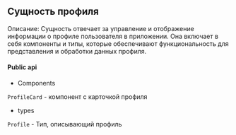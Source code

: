 ## Сущность профиля

Описание:
Сущность отвечает за управление и отображение информации о профиле пользователя в приложении. Она включает в себя компоненты и типы, которые обеспечивают функциональность для представления и обработки данных профиля.

#### Public api

- Components

`ProfileCard` - компонент с карточкой профиля

- types

`Profile` - Тип, описывающий профиль
